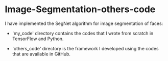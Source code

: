 # Image-Segmentation-others-code

I have implemented the SegNet algorithm for image segmentation of faces:

- 'my_code' directory contains the codes that I wrote from scratch in TensorFlow and Python.

- 'others_code' directory is the framework I developed using the codes that are available in GitHub. 
